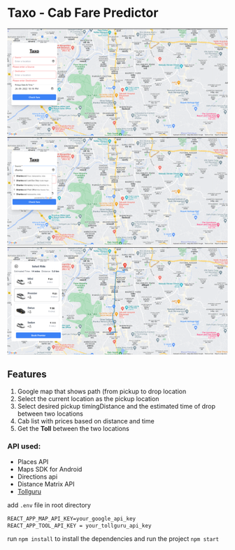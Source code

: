 # Taxo - Cab Fare Predictor

[![Video](./screenshots/2.png)](https://www.youtube.com/watch?v=RuUkCNCyf14)
![](./screenshots/3.png)
![](./screenshots/1.png)

## Features
1. Google map that shows path (from pickup to drop location
2. Select the current location as the pickup location
3. Select desired pickup timingDistance and the estimated time of drop between two locations
4. Cab list with prices based on distance and time
5. Get the **Toll** between the two locations


### API used:

- Places API
- Maps SDK for Android
- Directions api
- Distance Matrix API
- [Tollguru](https://tollguru.com/toll-api-docs/)

add `.env` file in root directory
```
REACT_APP_MAP_API_KEY=your_google_api_key
REACT_APP_TOOL_API_KEY = your_tollguru_api_key
```

run `npm install` to install the dependencies and run the project `npm start`